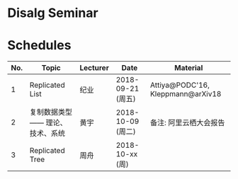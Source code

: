 # Disalg Seminar


# Schedules

|	No.	|	Topic		|	Lecturer	|	Date		|	Material	                  |	
| ------------- | --------------------- | --------------------- | --------------------- | --------------------------------------- |
| 1		| Replicated List	|	纪业		| 2018-09-21 (周五)	| Attiya@PODC'16, Kleppmann@arXiv18       |
| 2		| 复制数据类型 —— 理论、技术、系统|	黄宇    | 2018-10-09 (周二)	| 备注: 阿里云栖大会报告		  |
| 3		| Replicated Tree	|	周舟		| 2018-10-xx (周)	| 					  |